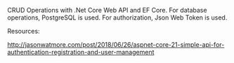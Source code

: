 CRUD Operations with .Net Core Web API and EF Core.
For database operations, PostgreSQL is used. 
For authorization, Json Web Token is used.


Resources:

http://jasonwatmore.com/post/2018/06/26/aspnet-core-21-simple-api-for-authentication-registration-and-user-management
